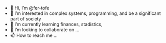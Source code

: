 - 👋 Hi, I’m @fer-tofe
- 👀 I’m interested in complex systems, programming, and be a significant part of society
- 🌱 I’m currently learning finances, stadistics, 
- 💞️ I’m looking to collaborate on ...
- 📫 How to reach me ...

<!---
fer-tofe/fer-tofe is a ✨ special ✨ repository because its `README.md` (this file) appears on your GitHub profile.
You can click the Preview link to take a look at your changes.
--->
